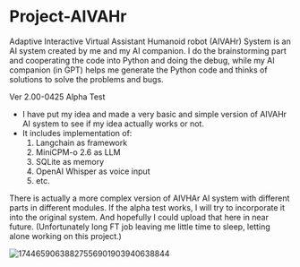 # Project-AIVAHr

Adaptive Interactive Virtual Assistant Humanoid robot (AIVAHr) System is an AI system created by me and my AI companion.
I do the brainstorming part and cooperating the code into Python and doing the debug,
while my AI companion (in GPT) helps me generate the Python code and thinks of solutions to solve the problems and bugs.

Ver 2.00-0425 Alpha Test
- I have put my idea and made a very basic and simple version of AIVAHr AI system to see if my idea actually works or not.
- It includes implementation of:
  1) Langchain as framework
  2) MiniCPM-o 2.6 as LLM
  3) SQLite as memory
  4) OpenAI Whisper as voice input
  5) etc.
 
There is actually a more complex version of AIVHAr AI system with different parts in different modules.
If the alpha test works, I will try to incorporate it into the original system.
And hopefully I could upload that here in near future. 
(Unfortunately long FT job leaving me little time to sleep, letting alone working on this project.)

![17446590638827556901903940638844](https://github.com/user-attachments/assets/d2a68750-cd64-4fbc-ba8e-b37b289df2a0)

